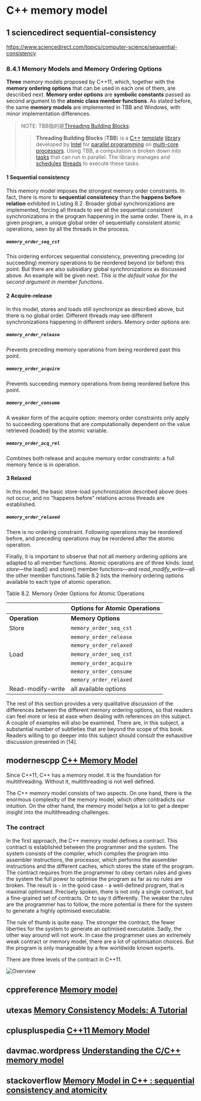 # C++ memory model

## 1 sciencedirect sequential-consistency

https://www.sciencedirect.com/topics/computer-science/sequential-consistency



### 8.4.1 Memory Models and Memory Ordering Options

**Three** memory models proposed by C++11, which, together with the **memory ordering options** that can be used in each one of them, are described next. **Memory order options** are **symbolic constants** passed as second argument to the **atomic class member functions**. As stated before, the same **memory models** are implemented in TBB and Windows, with minor implementation differences.

> NOTE: TBB指的是[Threading Building Blocks](https://en.wikipedia.org/wiki/Threading_Building_Blocks):
>
> > **Threading Building Blocks** (**TBB**) is a [C++](https://en.wikipedia.org/wiki/C%2B%2B) [template](https://en.wikipedia.org/wiki/Template_(C%2B%2B)) [library](https://en.wikipedia.org/wiki/Library_(computer_science)) developed by [Intel](https://en.wikipedia.org/wiki/Intel) for [parallel programming](https://en.wikipedia.org/wiki/Parallel_programming) on [multi-core processors](https://en.wikipedia.org/wiki/Multi-core_processor). Using TBB, a computation is broken down into [tasks](https://en.wikipedia.org/wiki/Task_parallelism) that can run in parallel. The library manages and [schedules](https://en.wikipedia.org/wiki/Scheduling_(computing)) [threads](https://en.wikipedia.org/wiki/Thread_(computing)) to execute these tasks.

#### 1 Sequential consistency

This memory model imposes the strongest memory order constraints. In fact, there is more to **sequential consistency** than the **happens before relation** exhibited in Listing 8.2. Broader global synchronizations are implemented, forcing all threads to see all the sequential consistent synchronizations in the program happening in the same order. There is, in a given program, a unique global order of sequentially consistent atomic operations, seen by all the threads in the process.

##### `memory_order_seq_cst`

This ordering enforces sequential consistency, preventing preceding (or succeeding) memory operations to be reordered beyond (or before) this point. But there are also subsidiary global synchronizations as discussed above. An example will be given next. *This is the default value for the second argument in member functions*.

#### 2 Acquire-release

In this model, stores and loads still synchronize as described above, but there is no global order. Different threads may see different synchronizations happening in different orders. Memory order options are:

##### `memory_order_release` 

Prevents preceding memory operations from being reordered past this point.

##### `memory_order_acquire` 

Prevents succeeding memory operations from being reordered before this point.

##### `memory_order_consume` 

A weaker form of the acquire option: memory order constraints only apply to succeeding operations that are computationally dependent on the value retrieved (loaded) by the atomic variable.

##### `memory_order_acq_rel`

Combines both release and acquire memory order constraints: a full memory fence is in operation.

#### 3 Relaxed

In this model, the basic store-load synchronization described above does not occur, and no “happens before” relations across threads are established.

##### `memory_order_relaxed`

There is no ordering constraint. Following operations may be reordered before, and preceding operations may be reordered after the atomic operation.



Finally, it is important to observe that not all memory ordering options are adapted to all member functions. Atomic operations are of three kinds: *load, store*—the load() and store() member functions—and *read_modify_write*—all the other member functions.Table 8.2 lists the memory ordering options available to each type of atomic operation.

Table 8.2. Memory Order Options for Atomic Operations

|                   | Options for Atomic Operations |
| :---------------- | :---------------------------- |
| **Operation**     | **Memory Options**            |
| Store             | `memory_order_seq_cst`        |
|                   | `memory_order_release`        |
|                   | `memory_order_relaxed`        |
| Load              | `memory_order_seq_cst`        |
|                   | `memory_order_acquire`        |
|                   | `memory_order_consume`        |
|                   | `memory_order_relaxed`        |
| Read-modify-write | all available options         |

The rest of this section provides a very qualitative discussion of the differences between the different memory ordering options, so that readers can feel more or less at ease when dealing with references on this subject. A couple of examples will also be examined. There are, in this subject, a substantial number of subtleties that are beyond the scope of this book. Readers willing to go deeper into this subject should consult the exhaustive discussion presented in [14].



## modernescpp [C++ Memory Model](https://www.modernescpp.com/index.php/c-memory-model)

Since C++11, C++ has a memory model. It is the foundation for multithreading. Without it, multithreading is not well defined. 

 

The C++ memory model consists of two aspects. On one hand, there is the enormous complexity of the memory model, which often contradicts our intuition. On the other hand, the memory model helps a lot to get a deeper insight into the multithreading challenges.

### The contract

In the first approach, the C++ memory model defines a contract. This contract is established between the programmer and the system. The system consists of the compiler, which compiles the program into assembler instructions, the processor, which performs the assembler instructions and the different caches, which stores the state of the program. The contract requires from the programmer to obey certain rules and gives the system the full power to optimise the program as far as no rules are broken. The result is - in the good case - a well-defined program, that is maximal optimised. Precisely spoken, there is not only a single contract, but a fine-grained set of contracts. Or to say it differently. The weaker the rules are the programmer has to follow, the more potential is there for the system to generate a highly optimised executable.

The rule of thumb is quite easy. The stronger the contract, the fewer liberties for the system to generate an optimised executable. Sadly, the other way around will not work. In case the programmer uses an extremely weak contract or memory model, there are a lot of optimisation choices. But the program is only manageable by a few worldwide known experts. 

There are three levels of the contract in C++11.

![Overview](https://www.modernescpp.com/images/blog/Speichermodell/Speichermodell/Overview.png)

## cppreference [Memory model](https://en.cppreference.com/w/cpp/language/memory_model)





## utexas [Memory Consistency Models: A Tutorial](https://www.cs.utexas.edu/~bornholt/post/memory-models.html)





## cpluspluspedia [C++11 Memory Model](https://cpluspluspedia.com/en/tutorial/7975/cplusplus11-memory-model)



## davmac.wordpress [Understanding the C/C++ memory model](https://davmac.wordpress.com/2018/01/28/understanding-the-c-c-memory-model/)



## stackoverflow [Memory Model in C++ : sequential consistency and atomicity](https://stackoverflow.com/questions/38425920/memory-model-in-c-sequential-consistency-and-atomicity)